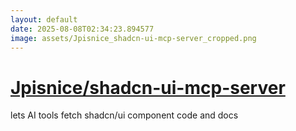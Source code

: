 ```yaml
---
layout: default
date: 2025-08-08T02:34:23.894577
image: assets/Jpisnice_shadcn-ui-mcp-server_cropped.png
---
```


# [Jpisnice/shadcn-ui-mcp-server](https://github.com/Jpisnice/shadcn-ui-mcp-server)

lets AI tools fetch shadcn/ui component code and docs
